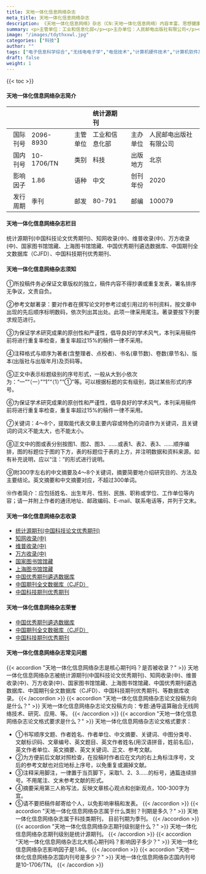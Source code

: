 ```yaml
---
title: 天地一体化信息网络杂志
meta_title: 天地一体化信息网络杂志
description: 《天地一体化信息网络》杂志（CN:天地一体化信息网络）内容丰富、思想健康，2020年创刊，目前以季刊形式发行，刊物对外积极扩大宣传，致力于提高杂志质量与影响。杂志由工业和信息化部主管，人民邮电出版社有限公司主办，中国卫星网络集团有限公司提供学术指导，北京信通传媒有限责任公司出版。 《天地一体化信息网络》杂志是一本具有重要意义的学术科技期刊，该杂志以协同、创新、开放、融合的理念，服务天地一体化信息网络产学研用，助力构建天地一体化信息网络产业健康生态。天地一体化信息网络是网络强国的重要标志，是信息时代的战略性基础设施，能将地面信息网络边界扩张到太空、空中、海洋等自然空间。该杂志的创办，旨在为相关领域提供学术交流平台，推动我国天地一体化信息网络的研究与发展。 随着全球卫星通信和导航技术的快速发展，天地一体化信息网络相关技术和应用不断涌现。《天地一体化信息网络》杂志聚焦该领域，刊载基础理论、关键技术和应用成果，促进学术交流与产业发展，加快专业人才培养。
summary: <p>主管单位：工业和信息化部</p><p>主办单位：人民邮电出版社有限公司</p><p>发行级别：统计源期刊</p><p>发行周期：季刊</p>
image: "/images/tdythxxwl.jpg"
categories: ["科技"]
author: ""
tags: ["电子信息科学综合","无线电电子学","电信技术","计算机硬件技术","计算机软件及计算机应用","互联网技术","自动化技术","新闻与传媒","出版","图书情报与数字图书馆","档案及博物馆",]
draft: false
weight: 1
---
```


{{< toc >}}

#### 天地一体化信息网络杂志简介
|               |                               |               | 统计源期刊        |               |                           |
| ------------: | :---------------------------- | ------------: | :---------------------------- | ------------: | :------------------------ |
| 国际刊号      | 2096-8930   | 主管单位      | 工业和信息化部     | 主办单位      | 人民邮电出版社有限公司     |
| 国内刊号      | 10-1706/TN        | 类别          | 科技       | 出版地方      | 北京           |
| 影响因子      | 1.86        | 语种          | 中文             | 创刊年份      | 2020    |
| 发行周期      | 季刊    | 邮发          | 80-791              | 邮编          | 100079      |

#### 天地一体化信息网络杂志栏目
<span>统计源期刊(中国科技论文优秀期刊)</span>、<span>知网收录(中)</span>、<span>维普收录(中)</span>、<span>万方收录(中)</span>、<span>国家图书馆馆藏</span>、<span>上海图书馆馆藏</span>、<span>中国优秀期刊遴选数据库</span>、<span>中国期刊全文数据库（CJFD）</span>、<span>中国科技期刊优秀期刊</span>、

#### 天地一体化信息网络杂志须知
<p><p>
	①所投稿件务必保证文章版权的独立，稿件内容不得抄袭或重复发表，署名排序无争议，文责自负。
</p><p>
	②参考文献著录：要对作者在撰写论文时参考过或引用过的书刊资料，按文章中出现的先后顺序标明数码，依次列出其出处。此项一律采用尾注。著录要按下列要求规范进行。
</p><p>
	③为保证学术研究成果的原创性和严谨性，倡导良好的学术风气，本刊采用稿件前将进行重复率检查，重复率超过15%的稿件一律不采用。
</p><p>
	④注释格式与顺序为著者(含整理者、点校者)、书名(章节数)、卷数(章节名)、版本(出版社与出版年月)及页码等。
</p><p>
	⑤正文中表示标题级别的序号形式，一般从大到小依次为：“一”“（一）”“1”“（1）”“①”等。可以根据标题的实有级别，跳过某些形式的序号。
</p><p>
	⑥为保证学术研究成果的原创性和严谨性，倡导良好的学术风气，本刊采用稿件前将进行重复率检查，重复率超过15%的稿件一律不采用。
</p><p>
	⑦关键词：4～8个，提取能代表文章主要内容或特色的词语作为关键词，且关键词的词义不能太大，也不能太小。
</p><p>
	⑧正文中的图或表分别按图1、图2、图3、……或表1、表2、表3、……顺序编排，图的标题位于图的下方，表的标题位于表的上方，并注明数据和资料来源。如有补充说明，应以“注：”的形式进行说明。
</p><p>
	⑨附300字左右的中文摘要及4～8个关键词，摘要简要地介绍研究目的、方法及主要结论。英文摘要和中文摘要对应，不超过300单词。
</p><p>
	⑩作者简介：应包括姓名、出生年月、性别、民族、职称或学位、工作单位等内容；请一并附上作者的通讯地址、邮政编码、E-mail、联系电话等，并列于文末。
</p></p>


#### 天地一体化信息网络杂志收录
<ul>
    <li class="inline-block">
        <a class="bg-theme-light hover:bg-primary dark:bg-darkmode-theme-light dark:hover:bg-darkmode-primary dark:hover:text-dark m-1 block rounded px-3 py-1 hover:text-white" href="#天地一体化信息网络杂志收录">
        统计源期刊(中国科技论文优秀期刊)
        </a>
    </li>
    <li class="inline-block">
        <a class="bg-theme-light hover:bg-primary dark:bg-darkmode-theme-light dark:hover:bg-darkmode-primary dark:hover:text-dark m-1 block rounded px-3 py-1 hover:text-white" href="#天地一体化信息网络杂志收录">
        知网收录(中)
        </a>
    </li>
    <li class="inline-block">
        <a class="bg-theme-light hover:bg-primary dark:bg-darkmode-theme-light dark:hover:bg-darkmode-primary dark:hover:text-dark m-1 block rounded px-3 py-1 hover:text-white" href="#天地一体化信息网络杂志收录">
        维普收录(中)
        </a>
    </li>
    <li class="inline-block">
        <a class="bg-theme-light hover:bg-primary dark:bg-darkmode-theme-light dark:hover:bg-darkmode-primary dark:hover:text-dark m-1 block rounded px-3 py-1 hover:text-white" href="#天地一体化信息网络杂志收录">
        万方收录(中)
        </a>
    </li>
    <li class="inline-block">
        <a class="bg-theme-light hover:bg-primary dark:bg-darkmode-theme-light dark:hover:bg-darkmode-primary dark:hover:text-dark m-1 block rounded px-3 py-1 hover:text-white" href="#天地一体化信息网络杂志收录">
        国家图书馆馆藏
        </a>
    </li>
    <li class="inline-block">
        <a class="bg-theme-light hover:bg-primary dark:bg-darkmode-theme-light dark:hover:bg-darkmode-primary dark:hover:text-dark m-1 block rounded px-3 py-1 hover:text-white" href="#天地一体化信息网络杂志收录">
        上海图书馆馆藏
        </a>
    </li>
    <li class="inline-block">
        <a class="bg-theme-light hover:bg-primary dark:bg-darkmode-theme-light dark:hover:bg-darkmode-primary dark:hover:text-dark m-1 block rounded px-3 py-1 hover:text-white" href="#天地一体化信息网络杂志收录">
        中国优秀期刊遴选数据库
        </a>
    </li>
    <li class="inline-block">
        <a class="bg-theme-light hover:bg-primary dark:bg-darkmode-theme-light dark:hover:bg-darkmode-primary dark:hover:text-dark m-1 block rounded px-3 py-1 hover:text-white" href="#天地一体化信息网络杂志收录">
        中国期刊全文数据库（CJFD）
        </a>
    </li>
    <li class="inline-block">
        <a class="bg-theme-light hover:bg-primary dark:bg-darkmode-theme-light dark:hover:bg-darkmode-primary dark:hover:text-dark m-1 block rounded px-3 py-1 hover:text-white" href="#天地一体化信息网络杂志收录">
        中国科技期刊优秀期刊
        </a>
    </li>
</ul>



#### 天地一体化信息网络杂志荣誉
<ul>
    <li class="inline-block">
        <a class="bg-theme-light hover:bg-primary dark:bg-darkmode-theme-light dark:hover:bg-darkmode-primary dark:hover:text-dark m-1 block rounded px-3 py-1 hover:text-white" href="#天地一体化信息网络杂志荣誉">
        中国优秀期刊遴选数据库
        </a>
    </li>
    <li class="inline-block">
        <a class="bg-theme-light hover:bg-primary dark:bg-darkmode-theme-light dark:hover:bg-darkmode-primary dark:hover:text-dark m-1 block rounded px-3 py-1 hover:text-white" href="#天地一体化信息网络杂志荣誉">
        中国期刊全文数据库（CJFD）
        </a>
    </li>
    <li class="inline-block">
        <a class="bg-theme-light hover:bg-primary dark:bg-darkmode-theme-light dark:hover:bg-darkmode-primary dark:hover:text-dark m-1 block rounded px-3 py-1 hover:text-white" href="#天地一体化信息网络杂志荣誉">
        中国科技期刊优秀期刊
        </a>
    </li>
</ul>












#### 天地一体化信息网络杂志常见问题
{{< accordion "天地一体化信息网络杂志是核心期刊吗？是否被收录？" >}}
天地一体化信息网络杂志被统计源期刊(中国科技论文优秀期刊)、知网收录(中)、维普收录(中)、万方收录(中)、国家图书馆馆藏、上海图书馆馆藏、中国优秀期刊遴选数据库、中国期刊全文数据库（CJFD）、中国科技期刊优秀期刊、等数据库收录。
{{< /accordion >}}
{{< accordion "天地一体化信息网络杂志论文投稿方向是什么？" >}}
天地一体化信息网络杂志论文投稿方向：专题:通导遥算融合无线网络技术、研究、应用、等。
{{< /accordion >}}
{{< accordion "天地一体化信息网络杂志论文格式要求是什么？" >}}
天地一体化信息网络杂志论文格式要求：
- ①书写顺序文题、作者姓名、作者单位、中文摘要、关键词、中图分类号、文献标识码、文章编号、英文题目、英文作者姓名(用汉语拼音，姓前名后)，英文作者单位、英文摘要、英文关键词、正文、参考文献。
- ②为方便前后文献对照检查，在投稿时作者应在文内的右上角标注序号，文后的参考文献也对应地标上序号，以免重复或漏掉文献。
- ③注释采用脚注，一律置于当页脚下，采取1、2、3……的标号，通篇连续排号。不用尾注、文末参考文献的形式。
- ④摘要采用第三人称写法，反映文章核心观点和创新观点，100-300字为宜。
- ⑤请不要把稿件邮寄给个人，以免影响审稿和发表。
{{< /accordion >}}
{{< accordion "天地一体化信息网络杂志属于什么类别？刊期是多久？" >}}
天地一体化信息网络杂志属于科技类期刊， 目前刊期为季刊。
{{< /accordion >}}
{{< accordion "天地一体化信息网络杂志期刊级别是什么？" >}}
天地一体化信息网络杂志期刊级别是统计源期刊。
{{< /accordion >}}
{{< accordion "天地一体化信息网络杂志北大核心期刊吗？影响因子多少？" >}}
天地一体化信息网络杂志影响因子是1.86。
{{< /accordion >}}
{{< accordion "天地一体化信息网络杂志国内刊号是多少？" >}}
天地一体化信息网络杂志国内刊号是10-1706/TN。
{{< /accordion >}}